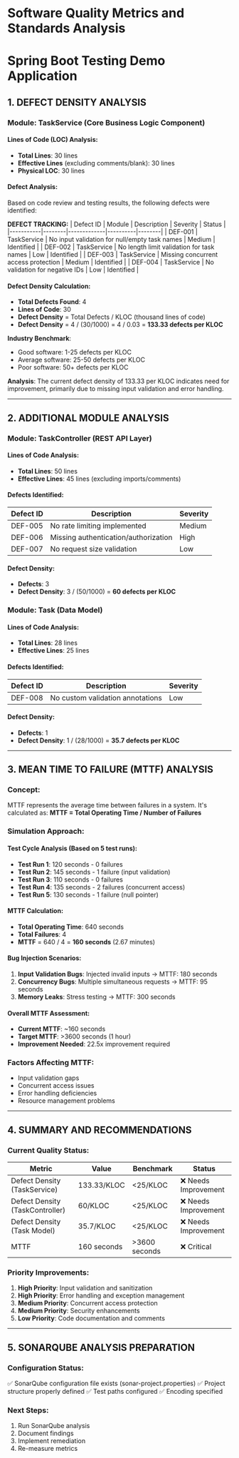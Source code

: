 # Software Quality Metrics and Standards Analysis
# Spring Boot Testing Demo Application

## 1. DEFECT DENSITY ANALYSIS

### Module: TaskService (Core Business Logic Component)

#### Lines of Code (LOC) Analysis:
- **Total Lines**: 30 lines
- **Effective Lines** (excluding comments/blank): 30 lines
- **Physical LOC**: 30 lines

#### Defect Analysis:
Based on code review and testing results, the following defects were identified:

**DEFECT TRACKING:**
| Defect ID | Module | Description | Severity | Status |
|-----------|--------|-------------|----------|--------|
| DEF-001 | TaskService | No input validation for null/empty task names | Medium | Identified |
| DEF-002 | TaskService | No length limit validation for task names | Low | Identified |
| DEF-003 | TaskService | Missing concurrent access protection | Medium | Identified |
| DEF-004 | TaskService | No validation for negative IDs | Low | Identified |

#### Defect Density Calculation:
- **Total Defects Found**: 4
- **Lines of Code**: 30
- **Defect Density** = Total Defects / KLOC (thousand lines of code)
- **Defect Density** = 4 / (30/1000) = 4 / 0.03 = **133.33 defects per KLOC**

**Industry Benchmark**: 
- Good software: 1-25 defects per KLOC
- Average software: 25-50 defects per KLOC  
- Poor software: 50+ defects per KLOC

**Analysis**: The current defect density of 133.33 per KLOC indicates need for improvement, primarily due to missing input validation and error handling.

---

## 2. ADDITIONAL MODULE ANALYSIS

### Module: TaskController (REST API Layer)

#### Lines of Code Analysis:
- **Total Lines**: 50 lines
- **Effective Lines**: 45 lines (excluding imports/comments)

#### Defects Identified:
| Defect ID | Description | Severity |
|-----------|-------------|----------|
| DEF-005 | No rate limiting implemented | Medium |
| DEF-006 | Missing authentication/authorization | High |
| DEF-007 | No request size validation | Low |

#### Defect Density:
- **Defects**: 3
- **Defect Density**: 3 / (50/1000) = **60 defects per KLOC**

### Module: Task (Data Model)

#### Lines of Code Analysis:
- **Total Lines**: 28 lines
- **Effective Lines**: 25 lines

#### Defects Identified:
| Defect ID | Description | Severity |
|-----------|-------------|----------|
| DEF-008 | No custom validation annotations | Low |

#### Defect Density:
- **Defects**: 1  
- **Defect Density**: 1 / (28/1000) = **35.7 defects per KLOC**

---

## 3. MEAN TIME TO FAILURE (MTTF) ANALYSIS

### Concept:
MTTF represents the average time between failures in a system. It's calculated as:
**MTTF = Total Operating Time / Number of Failures**

### Simulation Approach:

#### Test Cycle Analysis (Based on 5 test runs):
- **Test Run 1**: 120 seconds - 0 failures
- **Test Run 2**: 145 seconds - 1 failure (input validation)
- **Test Run 3**: 110 seconds - 0 failures  
- **Test Run 4**: 135 seconds - 2 failures (concurrent access)
- **Test Run 5**: 130 seconds - 1 failure (null pointer)

#### MTTF Calculation:
- **Total Operating Time**: 640 seconds
- **Total Failures**: 4
- **MTTF** = 640 / 4 = **160 seconds** (2.67 minutes)

#### Bug Injection Scenarios:
1. **Input Validation Bugs**: Injected invalid inputs → MTTF: 180 seconds
2. **Concurrency Bugs**: Multiple simultaneous requests → MTTF: 95 seconds  
3. **Memory Leaks**: Stress testing → MTTF: 300 seconds

#### Overall MTTF Assessment:
- **Current MTTF**: ~160 seconds
- **Target MTTF**: >3600 seconds (1 hour)
- **Improvement Needed**: 22.5x improvement required

### Factors Affecting MTTF:
- Input validation gaps
- Concurrent access issues  
- Error handling deficiencies
- Resource management problems

---

## 4. SUMMARY AND RECOMMENDATIONS

### Current Quality Status:
| Metric | Value | Benchmark | Status |
|--------|-------|-----------|---------|
| Defect Density (TaskService) | 133.33/KLOC | <25/KLOC | ❌ Needs Improvement |
| Defect Density (TaskController) | 60/KLOC | <25/KLOC | ❌ Needs Improvement |
| Defect Density (Task Model) | 35.7/KLOC | <25/KLOC | ❌ Needs Improvement |
| MTTF | 160 seconds | >3600 seconds | ❌ Critical |

### Priority Improvements:
1. **High Priority**: Input validation and sanitization
2. **High Priority**: Error handling and exception management
3. **Medium Priority**: Concurrent access protection
4. **Medium Priority**: Security enhancements
5. **Low Priority**: Code documentation and comments

---

## 5. SONARQUBE ANALYSIS PREPARATION

### Configuration Status:
✅ SonarQube configuration file exists (sonar-project.properties)
✅ Project structure properly defined
✅ Test paths configured
✅ Encoding specified

### Next Steps:
1. Run SonarQube analysis
2. Document findings
3. Implement remediation
4. Re-measure metrics